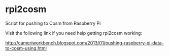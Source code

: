 rpi2cosm
========

Script for pushing to Cosm from Raspberry Pi

Visit the following link if you need help getting rpi2cosm working:

http://cameriworkbench.blogspot.com/2013/01/pushing-raspberry-pi-data-to-cosm-using.html

